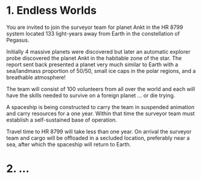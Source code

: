 # 1. Endless Worlds
You are invited to join the surveyor team for planet Ankt in the HR 8799 system located 133 light-years away from Earth in the constellation of Pegasus.

Initially 4 massive planets were discovered but later an automatic explorer probe discovered the planet Ankt in the habitable zone of the star.
The report sent back presented a planet very much similar to Earth with a sea/landmass proportion of 50/50, small ice caps in the polar regions, and a breathable atmosphere!

The team will consist of 100 volunteers from all over the world and each will have the skills needed to survive on a foreign planet ... or die trying.

A spaceship is being constructed to carry the team in suspended animation and carry resources for a one year. Within that time the surveyor team must establish a self-sustained base of operation.

Travel time to HR 8799 will take less than one year. On arrival the surveyor team and cargo will be offloaded in a secluded location, preferably near a sea, after which the spaceship will return to Earth.
# 2. ...
